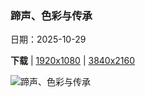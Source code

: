 ### 蹄声、色彩与传承

日期：2025-10-29

**下载**  |  [1920x1080](https://cn.bing.com/th?id=OHR.PushkarFair_ZH-CN2069143641_1920x1080.jpg)  |  [3840x2160](https://cn.bing.com/th?id=OHR.PushkarFair_ZH-CN2069143641_UHD.jpg)

![蹄声、色彩与传承](https://cn.bing.com/th?id=OHR.PushkarFair_ZH-CN2069143641_1920x1080.jpg "杰伊瑟尔梅尔的骆驼, 拉贾斯坦邦, 印度 (© f9photos/Getty Images)")

